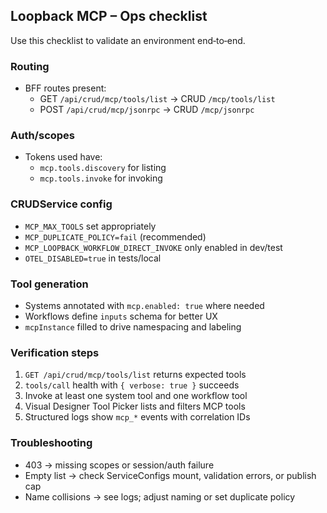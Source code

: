 ## Loopback MCP – Ops checklist

Use this checklist to validate an environment end‑to‑end.

### Routing
- BFF routes present:
  - GET `/api/crud/mcp/tools/list` → CRUD `/mcp/tools/list`
  - POST `/api/crud/mcp/jsonrpc` → CRUD `/mcp/jsonrpc`

### Auth/scopes
- Tokens used have:
  - `mcp.tools.discovery` for listing
  - `mcp.tools.invoke` for invoking

### CRUDService config
- `MCP_MAX_TOOLS` set appropriately
- `MCP_DUPLICATE_POLICY=fail` (recommended)
- `MCP_LOOPBACK_WORKFLOW_DIRECT_INVOKE` only enabled in dev/test
- `OTEL_DISABLED=true` in tests/local

### Tool generation
- Systems annotated with `mcp.enabled: true` where needed
- Workflows define `inputs` schema for better UX
- `mcpInstance` filled to drive namespacing and labeling

### Verification steps
1) `GET /api/crud/mcp/tools/list` returns expected tools
2) `tools/call` health with `{ verbose: true }` succeeds
3) Invoke at least one system tool and one workflow tool
4) Visual Designer Tool Picker lists and filters MCP tools
5) Structured logs show `mcp_*` events with correlation IDs

### Troubleshooting
- 403 → missing scopes or session/auth failure
- Empty list → check ServiceConfigs mount, validation errors, or publish cap
- Name collisions → see logs; adjust naming or set duplicate policy


